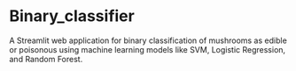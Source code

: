 # Binary_classifier
A Streamlit web application for binary classification of mushrooms as edible or poisonous using machine learning models like SVM, Logistic Regression, and Random Forest.
